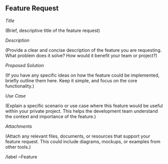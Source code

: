 ## Feature Request

_Title_

(Brief, descriptive title of the feature request)

_Description_

(Provide a clear and concise description of the feature you are requesting. What problem does it solve? How would it benefit your team or project?)

_Proposed Solution_

(If you have any specific ideas on how the feature could be implemented, briefly outline them here. Keep it simple, and focus on the core functionality.)

_Use Case_

(Explain a specific scenario or use case where this feature would be useful within your private project. This helps the development team understand the context and importance of the feature.)

_Attachments_

(Attach any relevant files, documents, or resources that support your feature request. This could include diagrams, mockups, or examples from other tools.)

/label ~Feature